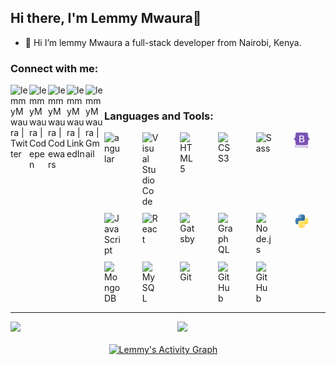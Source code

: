 ## Hi there, I'm Lemmy Mwaura👋

- 🌱 Hi I’m lemmy Mwaura a full-stack developer from Nairobi, Kenya.

### Connect with me:

[<img align="left" alt="lemmyMwaura | Twitter" width="30px" src="https://cdn.jsdelivr.net/npm/simple-icons@v3/icons/twitter.svg" />][twitter]
[<img align="left" alt="lemmyMwaura | Codepen" width="30px" src="https://cdn.jsdelivr.net/npm/simple-icons@v3/icons/codepen.svg" />][codepen]
[<img align="left" alt="lemmyMwaura | Codewars" width="30px" src="https://cdn.jsdelivr.net/npm/simple-icons@v3/icons/codewars.svg" />][codewars]
[<img align="left" alt="lemmyMwaura | LinkedIn" width="30px" src="https://cdn.jsdelivr.net/npm/simple-icons@v3/icons/linkedin.svg" />][linkedin]
[<img align="left" alt="lemmyMwaura | Gmail" width="30px" src="https://cdn.jsdelivr.net/npm/simple-icons@v3/icons/gmail.svg" />][gmail]

<br>

### Languages and Tools:

<div class="icons">
  <img alt="angular" width="26px" src="https://angular.io/assets/images/logos/angular/angular.svg"  />
  <img alt="Visual Studio Code" width="26px" src="https://cdn.jsdelivr.net/gh/devicons/devicon/icons/vscode/vscode-original.svg"/>
  <img alt="HTML5" width="26px" src="https://cdn.jsdelivr.net/gh/devicons/devicon/icons/html5/html5-original.svg"/>
  <img alt="CSS3" width="26px" src="https://cdn.jsdelivr.net/gh/devicons/devicon/icons/css3/css3-original.svg"/>
  <img alt="Sass" width="26px" src="https://cdn.jsdelivr.net/gh/devicons/devicon/icons/sass/sass-original.svg"/>
  <img alt="bootstrap" width="26px" src="https://raw.githubusercontent.com/devicons/devicon/master/icons/bootstrap/bootstrap-plain-wordmark.svg" />
  <img alt="JavaScript" width="26px" src="https://cdn.jsdelivr.net/gh/devicons/devicon/icons/javascript/javascript-original.svg"/>
  <img alt="React" width="26px" src="https://cdn.jsdelivr.net/gh/devicons/devicon/icons/react/react-original.svg"/>
  <img alt="Gatsby" width="26px" src="https://cdn.jsdelivr.net/gh/devicons/devicon/icons/gatsby/gatsby-original.svg"/>
  <img alt="GraphQL" width="26px" src="https://cdn.jsdelivr.net/gh/devicons/devicon/icons/graphql/graphql-plain.svg"/>
  <img alt="Node.js" width="26px" src="https://cdn.jsdelivr.net/gh/devicons/devicon/icons/nodejs/nodejs-original.svg"/>
  <img alt="python" width="26px"  src="https://raw.githubusercontent.com/devicons/devicon/master/icons/python/python-original.svg" />
  <img alt="MongoDB" width="26px" src="https://cdn.jsdelivr.net/gh/devicons/devicon/icons/mongodb/mongodb-original.svg"/>
  <img alt="MySQL" width="26px" src="https://cdn.jsdelivr.net/gh/devicons/devicon/icons/mysql/mysql-original.svg"/>
  <img alt="Git" width="26px" src="https://cdn.jsdelivr.net/gh/devicons/devicon/icons/git/git-original.svg"/>
  <img alt="GitHub" width="26px" src="https://user-images.githubusercontent.com/3369400/139447912-e0f43f33-6d9f-45f8-be46-2df5bbc91289.png"/>
  <img alt="GitHub" width="26px" src="https://user-images.githubusercontent.com/3369400/139448065-39a229ba-4b06-434b-bc67-616e2ed80c8f.png"/>
</div>

<!-- <p align="left">

  <img alt="Visual Studio Code" width="35px" src="https://raw.githubusercontent.com/github/explore/80688e429a7d4ef2fca1e82350fe8e3517d3494d/topics/visual-studio-code/visual-studio-code.png" /> <a href="https://www.w3schools.com/css/" target="_blank" rel="noreferrer"> <img src="https://raw.githubusercontent.com/devicons/devicon/master/icons/css3/css3-original-wordmark.svg" alt="css3" width="40" height="40"/> </a> <a href="https://git-scm.com/" target="_blank" rel="noreferrer"> <img src="https://www.vectorlogo.zone/logos/git-scm/git-scm-icon.svg" alt="git" width="40" height="40"/> </a> <a href="https://www.w3.org/html/" target="_blank" rel="noreferrer"> <img src="https://raw.githubusercontent.com/devicons/devicon/master/icons/html5/html5-original-wordmark.svg" alt="html5" width="40" height="40"/> </a> <a href="https://www.adobe.com/in/products/illustrator.html" target="_blank" rel="noreferrer"> <img src="https://www.vectorlogo.zone/logos/adobe_illustrator/adobe_illustrator-icon.svg" alt="illustrator" width="40" height="40"/> </a> <a href="https://getbootstrap.com" target="_blank" rel="noreferrer">  </a> <a href="https://developer.mozilla.org/en-US/docs/Web/JavaScript" target="_blank" rel="noreferrer"> <img src="https://raw.githubusercontent.com/devicons/devicon/master/icons/javascript/javascript-original.svg" alt="javascript" width="40" height="40"/> </a> <a href="https://nodejs.org" target="_blank" rel="noreferrer"> <img src="https://raw.githubusercontent.com/devicons/devicon/master/icons/nodejs/nodejs-original.svg" alt="nodejs" width="40" height="40"/> </a> <a href="https://www.photoshop.com/en" target="_blank" rel="noreferrer"> <img src="https://raw.githubusercontent.com/devicons/devicon/master/icons/photoshop/photoshop-line.svg" alt="photoshop" width="40" height="40"/> </a> <a href="https://www.python.org" target="_blank" rel="noreferrer">  </a> <a href="https://reactjs.org/" target="_blank" rel="noreferrer"> <img src="https://raw.githubusercontent.com/devicons/devicon/master/icons/react/react-original-wordmark.svg" alt="react" width="40" height="40"/> </a> <a href="https://sass-lang.com" target="_blank" rel="noreferrer"> <img src="https://raw.githubusercontent.com/devicons/devicon/master/icons/sass/sass-original.svg" alt="sass" width="40" height="40"/> </a> <a href="https://tailwindcss.com/" target="_blank" rel="noreferrer"> <img src="https://www.vectorlogo.zone/logos/tailwindcss/tailwindcss-icon.svg" alt="tailwind" width="40" height="40"/> </a> <a href="https://www.typescriptlang.org/" target="_blank" rel="noreferrer"> <img src="https://raw.githubusercontent.com/devicons/devicon/master/icons/typescript/typescript-original.svg" alt="typescript" width="40" height="40"/></a> <a href="https://www.adobe.com/products/xd.html" target="_blank" rel="noreferrer"> <img src="https://cdn.worldvectorlogo.com/logos/adobe-xd.svg" alt="xd" width="40" height="40"/> </a> <img alt="GitHub" width="35px" src="https://raw.githubusercontent.com/github/explore/78df643247d429f6cc873026c0622819ad797942/topics/github/github.png" /> <img alt="Terminal" width="35px" src="https://raw.githubusercontent.com/github/explore/80688e429a7d4ef2fca1e82350fe8e3517d3494d/topics/terminal/terminal.png" /></p> -->

---

<div class="wrapper">
  <img align="left" width="47%" src="https://github-readme-stats.vercel.app/api?username=lemmymwaura&show_icons=true&theme=radical">

  <img align="left" width="47%" src="http://github-readme-streak-stats.herokuapp.com?user=lemmymwaura&theme=radical&date_format=M%20j%5B%2C%20Y%5D">
</div>

<div class="graph">
  <a href="https://github.com/ashutosh00710/github-readme-activity-graph"><img alt="Lemmy's Activity Graph" src="https://denvercoder1-activity-graph.herokuapp.com/graph/?username=lemmymwaura&bg_color=1F222E&color=F8D866&line=F85D7F&point=FFFFFF&hide_border=true" />
  </a>
</div>

<!-- Styles -->
<style>
  .icons{
    display: grid;
    gap: 10px;
    grid-template-columns: repeat(auto-fit, minmax(50px, 1fr));
  }
  .icons img{
    width: 26px;
  }
  .wrapper {
    display : flex;
    align-items : center;
    justify-content : space-between;
    margin-bottom : 20px;
  }
  .graph {
    display : flex;
    align-items : center;
    justify-content : center;
    width : 97%;
  }
  @media (max-width: 468px) {
    .wrapper {
      flex-direction : column;
      gap : 10px;
      width : 100%;
    }
    .wrapper img {
      width : 90%;
    }
  }
</style>

[twitter]: https://#
[linkedin]: https://#
[home]: https://#
[codepen]: https://codepen.io/lemmymwaura
[codewars]: https://www.codewars.com/users/LemmyMwaura
[cssbattle]: https://cssbattle.dev/player/lemmy
[spotify]: https://open.spotify.com/user/1y6fetq0f8qp3s94e5yfrerg5?si=2d08857358cc4862
[discord]: https://www.codewars.com/users/LemmyMwaura
[gmail]: https://www.lemmymwauracodes@gmail.com
